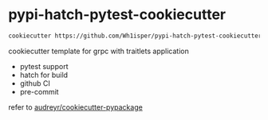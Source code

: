 # pypi-hatch-pytest-cookiecutter

```bash
cookiecutter https://github.com/Wh1isper/pypi-hatch-pytest-cookiecutter.git
```

cookiecutter template for grpc with traitlets application

- pytest support
- hatch for build
- github CI
- pre-commit

refer to [audreyr/cookiecutter-pypackage](https://github.com/Nekroze/cookiecutter-pypackage)
